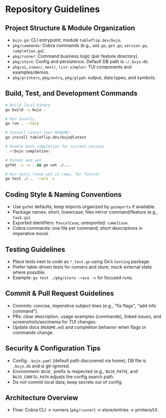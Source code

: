 # Repository Guidelines

## Project Structure & Module Organization
- `bujo.go`: CLI entrypoint; module `tableflip.dev/bujo`.
- `pkg/commands`: Cobra commands (e.g., `add.go`, `get.go`, `version.go`, `completion.go`).
- `pkg/runner`: Command business logic (per feature directory).
- `pkg/store`: Config and persistence. Default DB path is `~/.bujo.db`.
- `pkg/ui`, `views/`, `next/`, `list-simple/`: TUI components and examples/demos.
- `pkg/printers`, `pkg/entry`, `pkg/glyph`: output, data types, and symbols.

## Build, Test, and Development Commands
```bash
# Build local binary
go build -o bujo .

# Run locally
go run . --help

# Install latest (per README)
go install tableflip.dev/bujo@latest

# Enable bash completion for current session
. <(bujo completion)

# Format and vet
gofmt -s -w . && go vet ./...

# Run tests (none yet in repo, for future)
go test ./... -race -v
```

## Coding Style & Naming Conventions
- Use `gofmt` defaults; keep imports organized by `goimports` if available.
- Package names: short, lowercase; files mirror command/feature (e.g., `task.go`).
- Exported identifiers: `PascalCase`; unexported: `camelCase`.
- Cobra commands: one file per command; short descriptions in imperative mood.

## Testing Guidelines
- Place tests next to code as `*_test.go` using Go’s `testing` package.
- Prefer table-driven tests for runners and store; mock external state where possible.
- Example: `go test ./pkg/store -race -v` for focused runs.

## Commit & Pull Request Guidelines
- Commits: concise, imperative subject lines (e.g., "fix flags", "add info command").
- PRs: clear description, usage examples (commands), linked issues, and screenshots/asciinema for TUI changes.
- Update docs (`README.md`) and completion behavior when flags or commands change.

## Security & Configuration Tips
- Config: `.bujo.yaml` (default path discovered via home); DB file is `.bujo.db` and is git-ignored.
- Environment: `BUJO_` prefix is respected (e.g., `BUJO_PATH`), and `BUJO_CONFIG_PATH` adjusts the config search path.
- Do not commit local data; keep secrets out of config.

## Architecture Overview
- Flow: Cobra CLI → runners (`pkg/runner`) → store/entries → printers/UI.
